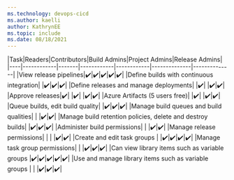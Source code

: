 ```yaml
---
ms.technology: devops-cicd
ms.author: kaelli
author: KathrynEE
ms.topic: include
ms.date: 08/18/2021
---
```



|Task|Readers|Contributors|Build Admins|Project Admins|Release Admins|
|----|------------|-------|------------|------------|--------------|--------------|
|View release pipelines|✔️|✔️|✔️|✔️|✔️|
|Define builds with continuous integration|  |✔️|✔️|✔️|
|Define releases and manage deployments|  |✔️| |✔️|✔️|
|Approve releases|✔️|  |✔️|  |✔️|✔️|
|Azure Artifacts (5 users free)|  |✔️|  |✔️|✔️|
|Queue builds, edit build quality| |✔️|✔️|✔️|
|Manage build queues and build qualities|  |  |✔️|✔️|
|Manage build retention policies, delete and destroy builds|  |✔️|✔️|✔️|
|Administer build permissions|  |  |✔️|✔️|
|Manage release permissions|  |  |  |✔️|✔️|
|Create and edit task groups |  |✔️|✔️|✔️|✔️|
|Manage task group permissions|  |  |✔️|✔️|✔️|
|Can view library items such as variable groups |✔️|✔️|✔️|✔️|✔️|
|Use and manage library items such as variable groups |  |  |✔️|✔️|✔️|



<!--- Updated to support Azure DevOps Services + Azure DevOps Services Build and Release 

Administer build permissions
Delete build pipeline
Delete builds
Destroy builds
Edit build pipeline
Edit build quality
Manage build qualities
Manage build queue
Override check-in validation by build
Queue builds
Retain indefinitely
Stop builds
Update build information

View build pipeline
View builds


-->